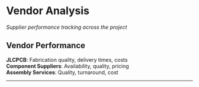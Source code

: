# Vendor Analysis

*Supplier performance tracking across the project*

## Vendor Performance
**JLCPCB**: Fabrication quality, delivery times, costs  
**Component Suppliers**: Availability, quality, pricing  
**Assembly Services**: Quality, turnaround, cost  

---

